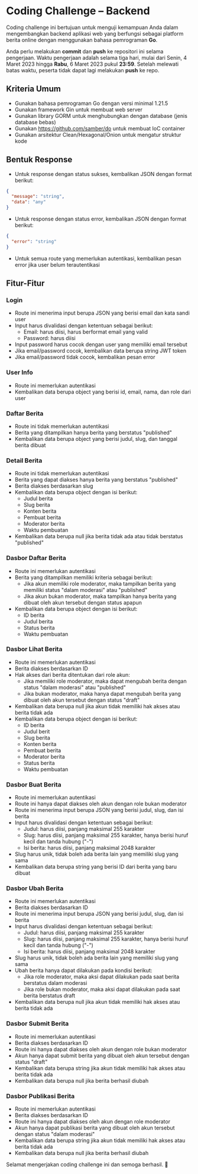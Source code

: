 # Coding Challenge – Backend

Coding challenge ini bertujuan untuk menguji kemampuan Anda dalam mengembangkan backend aplikasi web yang berfungsi sebagai platform berita online dengan menggunakan bahasa pemrograman **Go**. 

Anda perlu melakukan **commit** dan **push** ke repositori ini selama pengerjaan. Waktu pengerjaan adalah selama tiga hari, mulai dari Senin, 4 Maret 2023 hingga **Rabu**, 6 Maret 2023 pukul **23:59**. Setelah melewati batas waktu, peserta tidak dapat lagi melakukan **push** ke repo.

## Kriteria Umum
- Gunakan bahasa pemrograman Go dengan versi minimal 1.21.5
- Gunakan framework Gin untuk membuat web server
- Gunakan library GORM untuk menghubungkan dengan database (jenis database bebas)
- Gunakan https://github.com/samber/do untuk membuat IoC container
- Gunakan arsitektur Clean/Hexagonal/Onion untuk mengatur struktur kode

## Bentuk Response
- Untuk response dengan status sukses, kembalikan JSON dengan format berikut:
```json
{
  "message": "string",
  "data": "any"
}
```
- Untuk response dengan status error, kembalikan JSON dengan format berikut:
```json
{
  "error": "string"
}
```
- Untuk semua route yang memerlukan autentikasi, kembalikan pesan error jika user belum terautentikasi

## Fitur-Fitur
### Login
- Route ini menerima input berupa JSON yang berisi email dan kata sandi user
- Input harus divalidasi dengan ketentuan sebagai berikut:
  - Email: harus diisi, harus berformat email yang valid
  - Password: harus diisi
- Input password harus cocok dengan user yang memiliki email tersebut
- Jika email/password cocok, kembalikan data berupa string JWT token
- Jika email/password tidak cocok, kembalikan pesan error

### User Info
- Route ini memerlukan autentikasi
- Kembalikan data berupa object yang berisi id, email, nama, dan role dari user

### Daftar Berita
- Route ini tidak memerlukan autentikasi
- Berita yang ditampilkan hanya berita yang berstatus "published"
- Kembalikan data berupa object yang berisi judul, slug, dan tanggal berita dibuat

### Detail Berita
- Route ini tidak memerlukan autentikasi
- Berita yang dapat diakses hanya berita yang berstatus "published"
- Berita diakses berdasarkan slug
- Kembalikan data berupa object dengan isi berikut:
  - Judul berita
  - Slug berita
  - Konten berita
  - Pembuat berita
  - Moderator berita
  - Waktu pembuatan
- Kembalikan data berupa null jika berita tidak ada atau tidak berstatus "published"

### Dasbor Daftar Berita
- Route ini memerlukan autentikasi
- Berita yang ditampilkan memiliki kriteria sebagai berikut:
  - Jika akun memiliki role moderator, maka tampilkan berita yang memiliki status "dalam moderasi" atau "published"
  - Jika akun bukan moderator, maka tampilkan hanya berita yang dibuat oleh akun tersebut dengan status apapun
- Kembalikan data berupa object dengan isi berikut:
  - ID berita
  - Judul berita
  - Status berita
  - Waktu pembuatan

### Dasbor Lihat Berita
- Route ini memerlukan autentikasi
- Berita diakses berdasarkan ID
- Hak akses dari berita ditentukan dari role akun:
  - Jika memiliki role moderator, maka dapat mengubah berita dengan status "dalam moderasi" atau "published"
  - Jika bukan moderator, maka hanya dapat mengubah berita yang dibuat oleh akun tersebut dengan status "draft"
- Kembalikan data berupa null jika akun tidak memiliki hak akses atau berita tidak ada
- Kembalikan data berupa object dengan isi berikut:
  - ID berita
  - Judul berit
  - Slug berita
  - Konten berita
  - Pembuat berita
  - Moderator berita
  - Status berita
  - Waktu pembuatan

### Dasbor Buat Berita
- Route ini memerlukan autentikasi
- Route ini hanya dapat diakses oleh akun dengan role bukan moderator
- Route ini menerima input berupa JSON yang berisi judul, slug, dan isi berita
- Input harus divalidasi dengan ketentuan sebagai berikut:
  - Judul: harus diisi, panjang maksimal 255 karakter
  - Slug: harus diisi, panjang maksimal 255 karakter, hanya berisi huruf kecil dan tanda hubung ("-")
  - Isi berita: harus diisi, panjang maksimal 2048 karakter
- Slug harus unik, tidak boleh ada berita lain yang memiliki slug yang sama
- Kembalikan data berupa string yang berisi ID dari berita yang baru dibuat

### Dasbor Ubah Berita
- Route ini memerlukan autentikasi
- Berita diakses berdasarkan ID
- Route ini menerima input berupa JSON yang berisi judul, slug, dan isi berita
- Input harus divalidasi dengan ketentuan sebagai berikut:
  - Judul: harus diisi, panjang maksimal 255 karakter
  - Slug: harus diisi, panjang maksimal 255 karakter, hanya berisi huruf kecil dan tanda hubung ("-")
  - Isi berita: harus diisi, panjang maksimal 2048 karakter
- Slug harus unik, tidak boleh ada berita lain yang memiliki slug yang sama
- Ubah berita hanya dapat dilakukan pada kondisi berikut:
  - Jika role moderator, maka aksi dapat dilakukan pada saat berita berstatus dalam moderasi
  - Jika role bukan moderator, maka aksi dapat dilakukan pada saat berita berstatus draft
- Kembalikan data berupa null jika akun tidak memiliki hak akses atau berita tidak ada

### Dasbor Submit Berita
- Route ini memerlukan autentikasi
- Berita diakses berdasarkan ID
- Route ini hanya dapat diakses oleh akun dengan role bukan moderator
- Akun hanya dapat submit berita yang dibuat oleh akun tersebut dengan status "draft"
- Kembalikan data berupa string jika akun tidak memiliki hak akses atau berita tidak ada
- Kembalikan data berupa null jika berita berhasil diubah

### Dasbor Publikasi Berita
- Route ini memerlukan autentikasi
- Berita diakses berdasarkan ID
- Route ini hanya dapat diakses oleh akun dengan role moderator
- Akun hanya dapat publikasi berita yang dibuat oleh akun tersebut dengan status "dalam moderasi"
- Kembalikan data berupa string jika akun tidak memiliki hak akses atau berita tidak ada
- Kembalikan data berupa null jika berita berhasil diubah

Selamat mengerjakan coding challenge ini dan semoga berhasil. 🌟
